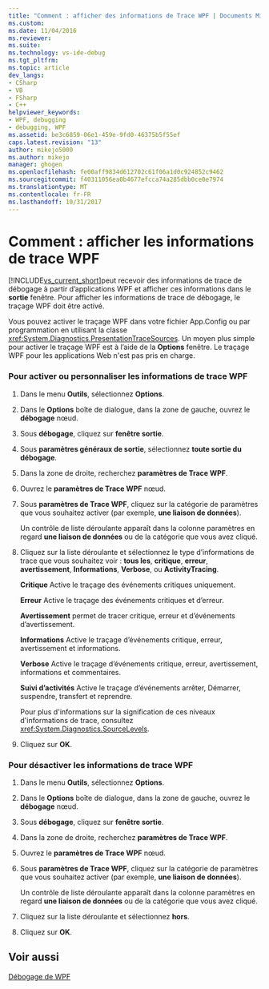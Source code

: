 ```yaml
---
title: "Comment : afficher des informations de Trace WPF | Documents Microsoft"
ms.custom: 
ms.date: 11/04/2016
ms.reviewer: 
ms.suite: 
ms.technology: vs-ide-debug
ms.tgt_pltfrm: 
ms.topic: article
dev_langs:
- CSharp
- VB
- FSharp
- C++
helpviewer_keywords:
- WPF, debugging
- debugging, WPF
ms.assetid: be3c6859-06e1-459e-9fd0-46375b5f55ef
caps.latest.revision: "13"
author: mikejo5000
ms.author: mikejo
manager: ghogen
ms.openlocfilehash: fe00aff9834d612702c61f06a1d0c924852c9462
ms.sourcegitcommit: f40311056ea0b4677efcca74a285dbb0ce0e7974
ms.translationtype: MT
ms.contentlocale: fr-FR
ms.lasthandoff: 10/31/2017
---
```

# <a name="how-to-display-wpf-trace-information"></a>Comment : afficher les informations de trace WPF
[!INCLUDE[vs_current_short](../code-quality/includes/vs_current_short_md.md)]peut recevoir des informations de trace de débogage à partir d’applications WPF et afficher ces informations dans le **sortie** fenêtre. Pour afficher les informations de trace de débogage, le traçage WPF doit être activé.  
  
 Vous pouvez activer le traçage WPF dans votre fichier App.Config ou par programmation en utilisant la classe <xref:System.Diagnostics.PresentationTraceSources>. Un moyen plus simple pour activer le traçage WPF est à l’aide de la **Options** fenêtre. Le traçage WPF pour les applications Web n'est pas pris en charge.  
  
### <a name="to-enable-or-customize-wpf-trace-information"></a>Pour activer ou personnaliser les informations de trace WPF  
  
1.  Dans le menu **Outils**, sélectionnez **Options**.  
  
2.  Dans le **Options** boîte de dialogue, dans la zone de gauche, ouvrez le **débogage** nœud.  
  
3.  Sous **débogage**, cliquez sur **fenêtre sortie**.  
  
4.  Sous **paramètres généraux de sortie**, sélectionnez **toute sortie du débogage**.  
  
5.  Dans la zone de droite, recherchez **paramètres de Trace WPF**.  
  
6.  Ouvrez le **paramètres de Trace WPF** nœud.  
  
7.  Sous **paramètres de Trace WPF**, cliquez sur la catégorie de paramètres que vous souhaitez activer (par exemple, **une liaison de données**).  
  
     Un contrôle de liste déroulante apparaît dans la colonne paramètres en regard **une liaison de données** ou de la catégorie que vous avez cliqué.  
  
8.  Cliquez sur la liste déroulante et sélectionnez le type d’informations de trace que vous souhaitez voir : **tous les**, **critique**, **erreur**, **avertissement**,  **Informations**, **Verbose**, ou **ActivityTracing**.  
  
     **Critique** Active le traçage des événements critiques uniquement.  
  
     **Erreur** Active le traçage des événements critiques et d’erreur.  
  
     **Avertissement** permet de tracer critique, erreur et d’événements d’avertissement.  
  
     **Informations** Active le traçage d’événements critique, erreur, avertissement et informations.  
  
     **Verbose** Active le traçage d’événements critique, erreur, avertissement, informations et commentaires.  
  
     **Suivi d’activités** Active le traçage d’événements arrêter, Démarrer, suspendre, transfert et reprendre.  
  
     Pour plus d'informations sur la signification de ces niveaux d'informations de trace, consultez <xref:System.Diagnostics.SourceLevels>.  
  
9. Cliquez sur **OK**.  
  
### <a name="to-disable-wpf-trace-information"></a>Pour désactiver les informations de trace WPF  
  
1.  Dans le menu **Outils**, sélectionnez **Options**.  
  
2.  Dans le **Options** boîte de dialogue, dans la zone de gauche, ouvrez le **débogage** nœud.  
  
3.  Sous **débogage**, cliquez sur **fenêtre sortie**.  
  
4.  Dans la zone de droite, recherchez **paramètres de Trace WPF**.  
  
5.  Ouvrez le **paramètres de Trace WPF** nœud.  
  
6.  Sous **paramètres de Trace WPF**, cliquez sur la catégorie de paramètres que vous souhaitez activer (par exemple, **une liaison de données**).  
  
     Un contrôle de liste déroulante apparaît dans la colonne paramètres en regard **une liaison de données** ou de la catégorie que vous avez cliqué.  
  
7.  Cliquez sur la liste déroulante et sélectionnez **hors**.  
  
8.  Cliquez sur **OK**.  
  
## <a name="see-also"></a>Voir aussi  
 [Débogage de WPF](../debugger/debugging-wpf.md)